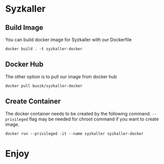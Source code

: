 # Syzkaller

## Build Image
You can build docker image for Syzkaller with our Dockerfile
```
docker build . -t syzkaller-docker
```

## Docker Hub
The other option is to pull our image from docker hub
```
docker pull buszk/syzkaller-docker
```

## Create Container
The docker container needs to be created by the following command. `--privileged` flag may be needed for chroot command if you want to create image. 
```
docker run --privileged -it --name syzkaller syzkaller-docker
```

# Enjoy